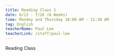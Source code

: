 ```yaml
---
title: Reading Class 1
date: 6/13 - 7/26 (6 Weeks)
time: Monday and Thursday 10:00 AM - 11:30 AM
tag: English
teacherName: Paul Lee
teacherLink: /staff/paul-lee
---
```

Reading Class